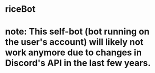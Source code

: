# riceBot

# note: This self-bot (bot running on the user's account) will likely not work anymore due to changes in Discord's API in the last few years.
